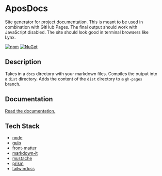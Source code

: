 # AposDocs
Site generator for project documentation. This is meant to be used in combination with GitHub Pages. The final output should work with JavaScript disabled. The site should look good in terminal browsers like Lynx.

[![npm](https://img.shields.io/npm/v/apos-docs.svg)](https://www.npmjs.com/package/apos-docs) [![NuGet](https://img.shields.io/npm/dt/apos-docs.svg)](https://www.npmjs.com/package/apos-docs)

## Description
Takes in a `docs` directory with your markdown files. Compiles the output into a `dist` directory. Adds the content of the `dist` directory to a `gh-pages` branch.

## Documentation
[Read the documentation.](https://apostolique.github.io/AposDocs/)

## Tech Stack
* [node](https://nodejs.org)
* [gulp](https://gulpjs.com/)
* [front-matter](https://github.com/jxson/front-matter)
* [markdown-it](https://github.com/markdown-it/markdown-it)
* [mustache](https://github.com/janl/mustache.js)
* [prism](https://github.com/PrismJS/prism)
* [tailwindcss](https://tailwindcss.com/)
